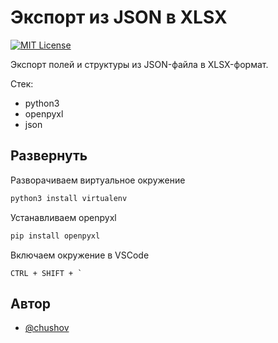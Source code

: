 # Экспорт из JSON в XLSX
[![MIT License](https://img.shields.io/badge/License-MIT-green.svg)](https://choosealicense.com/licenses/mit/)

Экспорт полей и структуры из JSON-файла в XLSX-формат.

Стек:

- python3
- openpyxl
- json
## Развернуть

Разворачиваем виртуальное окружение

```bash
python3 install virtualenv
```

Устанавливаем openpyxl

```bash
pip install openpyxl
```

Включаем окружение в VSCode

```
CTRL + SHIFT + `
```
## Автор

- [@chushov](https://www.github.com/chushov)